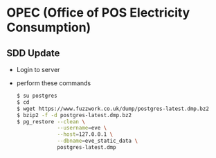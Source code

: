 # OPEC (Office of POS Electricity Consumption)

## SDD Update

* Login to server
* perform these commands

  ```bash
  $ su postgres
  $ cd
  $ wget https://www.fuzzwork.co.uk/dump/postgres-latest.dmp.bz2
  $ bzip2 -f -d postgres-latest.dmp.bz2
  $ pg_restore --clean \
               --username=eve \
               --host=127.0.0.1 \
               --dbname=eve_static_data \
               postgres-latest.dmp
  ```
